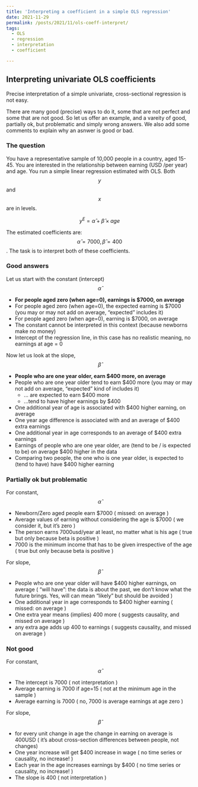 ```yaml
---
title: 'Interpreting a coefficient in a simple OLS regression'
date: 2021-11-29
permalink: /posts/2021/11/ols-coeff-interpret/
tags:
  - OLS
  - regression
  - interpretation
  - coefficient 

---
```


## Interpreting univariate OLS coefficients

Precise interpretation of a simple univariate, cross-sectional regression is not easy. 

There are many good (precise) ways to do it, some that are not perfect and some that are not good. So let us offer an example, and a vareity of good, partially ok, but problematic and simply wrong answers. We also add some comments to explain why an asnwer is good or bad.

### The question
You have a representative sample of 10,000 people in a country, aged 15-45. You are interested in the relationship between earning (USD /per year) and age. You run a simple linear regression estimated with OLS. Both $$y$$ and $$x$$ are in levels. 

$$ 
y^{E} = \hat\alpha + \hat \beta \times age 
$$

The estimated coefficients are: $$\hat \alpha = 7000, \hat\beta = 400$$. The task is to interpret both of these coefficients.


### Good answers
Let us start with the constant (intercept) $$\hat\alpha$$
* **For people aged zero (when age=0), earnings is \$7000, on average**
* For people aged zero (when age=0), the expected earning is \$7000 (you may or may not add on average, “expected” includes it)
* For people aged zero (when age=0), earning is \$7000, on average
* The constant cannot be interpreted in this context (because newborns make no money)
* Intercept of the regression line, in this case has no realistic meaning, no earnings at age = 0

Now let us look at the slope,  $$\hat\beta$$

*  **People who are one year older, earn \$400 more, on average**
*  People who are one year older tend to earn \$400 more (you may or may not add on average, “expected” kind of includes it)
    * ... are expected to earn \$400 more
    * ...tend to have higher earnings by \$400 
*  One additional year of age is associated with \$400 higher earning, on average
*  One year age difference is associated with and an average of \$400 extra earnings
*  One additional year in age corresponds to an average of \$400 extra earnings
*  Earnings of people who are one year older, are (tend to be / is expected to be) on average \$400 higher in the data
*  Comparing two people, the one who is one year older, is expected to (tend to have) have \$400 higher earning

### Partially ok but problematic

For constant, $$\hat\alpha$$
*  Newborn/Zero aged people earn \$7000 ( missed: on average )
*  Average values of earning without considering the age is \$7000 ( we consider it, but it’s zero )
*  The person earns 7000usd/year at least, no matter what is his age ( true but only because beta is positive )
*  7000 is the minimum income that has to be given irrespective of the age ( true but only because beta is positive )

For slope, $$\hat\beta$$
*  People who are one year older will have \$400 higher earnings, on average ( “will have”: the data is about the past, we don’t know what the future brings. Yes, will can mean “likely” but should be avoided )
*  One additional year in age corresponds to \$400 higher earning ( missed: on average )
*  One extra year means (implies) 400 more ( suggests causality, and missed on average )
*  any extra age adds up 400 to earnings ( suggests causality, and missed on average )

### Not good

For constant, $$\hat\alpha$$
*  The intercept is 7000 ( not interpretation )
*  Average earning is 7000 if age=15 ( not at the minimum age in the sample )
*  Average earning is 7000 ( no, 7000 is average earnings at age zero )


For slope, $$\hat\beta$$
*  for every unit change in age the change in earning on average is 400USD ( it’s about cross-section differences between people, not changes)
*  One year increase will get \$400 increase in wage ( no time series or causality, no increase! )
*  Each year in the age increases earnings by \$400 ( no time series or causality, no increase! )
*  The slope is 400 ( not interpretation )
